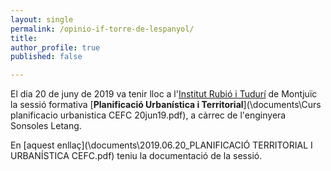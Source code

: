```yaml
---
layout: single
permalink: /opinio-if-torre-de-lespanyol/
title: 
author_profile: true
published: false

---
```


El dia 20 de juny de 2019 va tenir lloc a l'[Institut Rubió i Tudurí](http://rubioituduri.cat/ca) de Montjuïc la sessió formativa [**Planificació Urbanística i Territorial**](\documents\Curs planificacio urbanistica CEFC 20jun19.pdf), a càrrec de l'enginyera Sonsoles Letang.

En [aquest enllaç](\documents\2019.06.20_PLANIFICACIÓ TERRITORIAL I URBANÍSTICA CEFC.pdf) teniu la documentació de la sessió.

